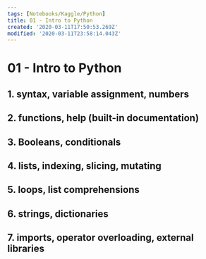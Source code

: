 ```yaml
---
tags: [Notebooks/Kaggle/Python]
title: 01 - Intro to Python
created: '2020-03-11T17:50:53.269Z'
modified: '2020-03-11T23:58:14.043Z'
---
```


# 01 - Intro to Python

## 1. syntax, variable assignment, numbers
## 2. functions, help (built-in documentation)
## 3. Booleans, conditionals
## 4. lists, indexing, slicing, mutating
## 5. loops, list comprehensions
## 6. strings, dictionaries
## 7. imports, operator overloading, external libraries

